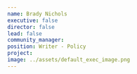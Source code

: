```yaml
---
name: Brady Nichols
executive: false
director: false
lead: false
community_manager:   
position: Writer - Policy
project:  
image: ../assets/default_exec_image.png
---
```

